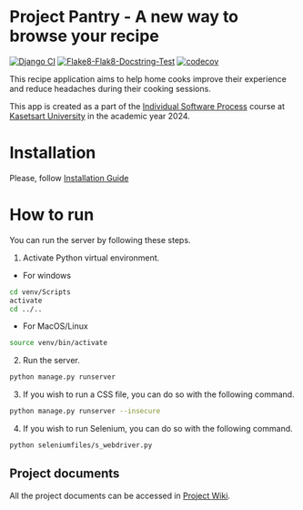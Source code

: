 # Project Pantry - A new way to browse your recipe
[![Django CI](https://github.com/PichapopRo/project-pantry/actions/workflows/django.yml/badge.svg)](https://github.com/PichapopRo/project-pantry/actions/workflows/django.yml)
[![Flake8-Flak8-Docstring-Test](https://github.com/PichapopRo/project-pantry/actions/workflows/flake8-test.yml/badge.svg)](https://github.com/PichapopRo/project-pantry/actions/workflows/flake8-test.yml)
[![codecov](https://codecov.io/gh/PichapopRo/project-pantry/graph/badge.svg?token=QJ8UVLHBVG)](https://codecov.io/gh/PichapopRo/project-pantry)

This recipe application aims to help home cooks improve their experience and reduce headaches during their cooking sessions.

This app is created as a part of the [Individual Software Process](https://cpske.github.io/ISP) course at [Kasetsart University](www.ku.ac.th) in the academic year 2024.

# Installation
Please, follow [Installation Guide](./installation/installation.md)

# How to run
You can run the server by following these steps.

1. Activate Python virtual environment.
- For windows
```sh
cd venv/Scripts
activate
cd ../..
```
- For MacOS/Linux
```sh
source venv/bin/activate
```
2. Run the server.
```sh
python manage.py runserver
```
3. If you wish to run a CSS file, you can do so with the following command.
```sh
python manage.py runserver --insecure
```
4. If you wish to run Selenium, you can do so with the following command.
```sh
python seleniumfiles/s_webdriver.py
```

## Project documents
All the project documents can be accessed in [Project Wiki](../../wiki/Home).
